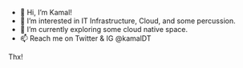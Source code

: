 - 👋 Hi, I’m Kamal!
- 👀 I’m interested in IT Infrastructure, Cloud, and some percussion.
- 🌱 I’m currently exploring some cloud native space.
- 📫 Reach me on Twitter & IG @kamalDT

Thx!

<!---
Hello World!
--->
